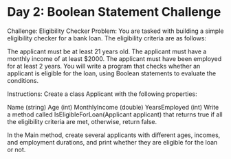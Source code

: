 # Day 2: Boolean Statement Challenge

Challenge: Eligibility Checker
Problem:
You are tasked with building a simple eligibility checker for a bank loan. The eligibility criteria are as follows:

The applicant must be at least 21 years old.
The applicant must have a monthly income of at least $2000.
The applicant must have been employed for at least 2 years.
You will write a program that checks whether an applicant is eligible for the loan, using Boolean statements to evaluate the conditions.

Instructions:
Create a class Applicant with the following properties:

Name (string)
Age (int)
MonthlyIncome (double)
YearsEmployed (int)
Write a method called IsEligibleForLoan(Applicant applicant) that returns true if all the eligibility criteria are met, otherwise, return false.

In the Main method, create several applicants with different ages, incomes, and employment durations, and print whether they are eligible for the loan or not.
